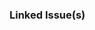 ### Linked Issue(s)
<!-- At least one issue from this repository is required for a pull request. Please create a new issue if one doesn't exist. -->
